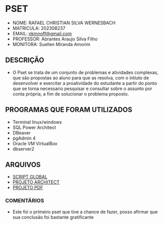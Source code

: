 # PSET
- NOME: RAFAEL CHRISTIAN SILVA WERNESBACH
- MATRICULA: 202308237
- EMAIL: nkmnoff@gmail.com
- PROFESSOR: Abrantes Araujo Silva Filho
- MONITORA: Suellen Miranda Amorim


## DESCRIÇÃO
- O Pset se trata de um conjunto de problemas e atividades complexas, que são propostas ao aluno
 para que as resolva, com o intiuto de desenvolver e exercitar a proatividade do 
 estudante a partir do ponto que se torna necessario pesquisar e consultar sobre o assunto por conta própria, a fim de solucionar o problema proposto.

## PROGRAMAS QUE FORAM UTILIZADOS

- Terminal linux/windows
- SQL Power Architect
- DBeaver
- pgAdmin 4
- Oracle VM VirtualBox
- dbserver2

## ARQUIVOS

- [SCRIPT GLOBAL](pset1/cc1md_202308237_postgresql.sql)
- [PROJETO ARCHITECT](pset1/cc1md_202308237_postgresql.architect)
- [PROJETO PDF](pset1/cc1md_202308237_postgresql.pdf)

### COMENTÁRIOS

- Este foi o primeiro pset que tive a chance de fazer, posso afirmar que sua conclusão foi bastante gratificante


